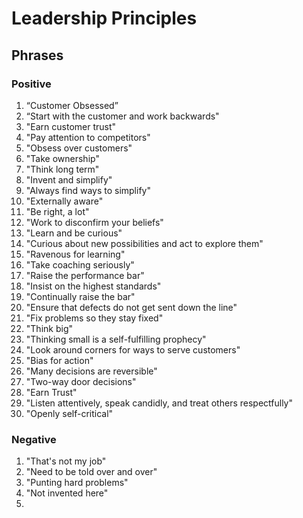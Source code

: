 # Leadership Principles

## Phrases

### Positive

1. “Customer Obsessed”
2. “Start with the customer and work backwards"
3. "Earn customer trust"
4. "Pay attention to competitors"
5. "Obsess over customers"
6. "Take ownership"
7. "Think long term"
8. "Invent and simplify"
9. "Always find ways to simplify"
10. "Externally aware"
11. "Be right, a lot"
12. "Work to disconfirm your beliefs"
13. "Learn and be curious"
14. "Curious about new possibilities and act to explore them"
15. "Ravenous for learning"
16. "Take coaching seriously"
17. "Raise the performance bar"
18. "Insist on the highest standards"
19. "Continually raise the bar"
20. "Ensure that defects do not get sent down the line"
21. "Fix problems so they stay fixed"
22. "Think big"
23. "Thinking small is a self-fulfilling prophecy"
24. "Look around corners for ways to serve customers"
25. "Bias for action"
26. "Many decisions are reversible"
27. "Two-way door decisions"
28. "Earn Trust"
29. "Listen attentively, speak candidly, and treat others respectfully"
30. "Openly self-critical"

### Negative

1. "That's not my job"
2. "Need to be told over and over"
3. "Punting hard problems"
4. "Not invented here"
5. 